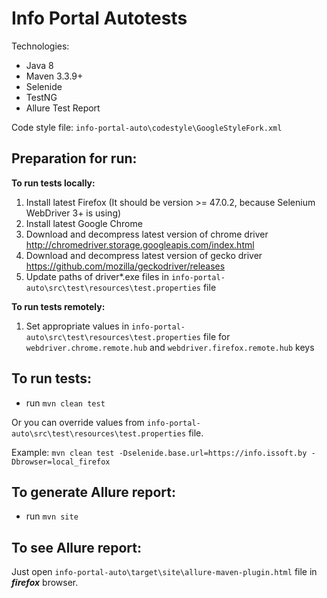 # Info Portal Autotests

Technologies:

* Java 8
* Maven 3.3.9+
* Selenide
* TestNG
* Allure Test Report

Code style file: `info-portal-auto\codestyle\GoogleStyleFork.xml` 

## Preparation for run:

**To run tests locally:**

1. Install latest Firefox (It should be version >= 47.0.2, because Selenium WebDriver 3+ is using)
2. Install latest Google Chrome
3. Download and decompress latest version of chrome driver http://chromedriver.storage.googleapis.com/index.html
4. Download and decompress latest version of gecko driver https://github.com/mozilla/geckodriver/releases
5. Update paths of driver*.exe files in `info-portal-auto\src\test\resources\test.properties` file

**To run tests remotely:**

1. Set appropriate values in `info-portal-auto\src\test\resources\test.properties` file for `webdriver.chrome.remote.hub` and `webdriver.firefox.remote.hub` keys 

## To run tests:

* run `mvn clean test`

Or you can override values from `info-portal-auto\src\test\resources\test.properties` file.

Example:
`mvn clean test -Dselenide.base.url=https://info.issoft.by -Dbrowser=local_firefox`

## To generate Allure report:

* run `mvn site`

## To see Allure report:

Just open `info-portal-auto\target\site\allure-maven-plugin.html` file in ***firefox*** browser.
